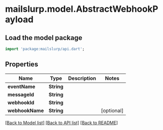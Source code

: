 # mailslurp.model.AbstractWebhookPayload

## Load the model package
```dart
import 'package:mailslurp/api.dart';
```

## Properties
Name | Type | Description | Notes
------------ | ------------- | ------------- | -------------
**eventName** | **String** |  | 
**messageId** | **String** |  | 
**webhookId** | **String** |  | 
**webhookName** | **String** |  | [optional] 

[[Back to Model list]](../README#documentation-for-models) [[Back to API list]](../README#documentation-for-api-endpoints) [[Back to README]](../README)


